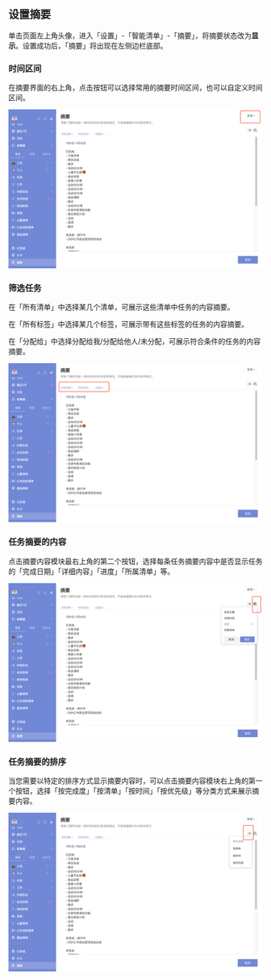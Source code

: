 ## 设置摘要

单击页面左上角头像，进入「设置」-「智能清单」-「摘要」，将摘要状态改为**显示**。设置成功后，「摘要」将出现在左侧边栏底部。

### 时间区间

在摘要界面的右上角，点击按钮可以选择常用的摘要时间区间，也可以自定义时间区间。

![images35](../../images/mac/66.png)

### 筛选任务

在「所有清单」中选择某几个清单，可展示这些清单中任务的内容摘要。

在「所有标签」中选择某几个标签，可展示带有这些标签的任务的内容摘要。

在「分配给」中选择分配给我/分配给他人/未分配，可展示符合条件的任务的内容摘要。

![images35](../../images/mac/67.png)

### 任务摘要的内容

点击摘要内容模块最右上角的第二个按钮，选择每条任务摘要内容中是否显示任务的「完成日期」「详细内容」「进度」「所属清单」等。

![images35](../../images/mac/68.png)

### 任务摘要的排序

当您需要以特定的排序方式显示摘要内容时，可以点击摘要内容模块右上角的第一个按钮，选择「按完成度」「按清单」「按时间」「按优先级」等分类方式来展示摘要内容。

![images35](../../images/mac/69.png)
